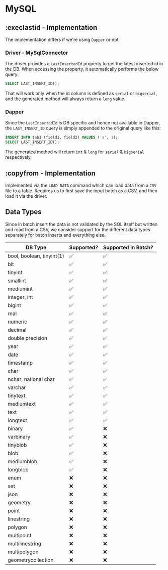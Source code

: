 # MySQL

## :execlastid - Implementation
The implementation differs if we're using `Dapper` or not.

### Driver - MySqlConnector
The driver provides a `LastInsertedId` property to get the latest inserted id in the DB. 
When accessing the property, it automatically performs the below query: 

```sql
SELECT LAST_INSERT_ID();
```

That will work only when the id column is defined as `serial` or `bigserial`, and the generated method will always return
a `long` value.

### Dapper
Since the `LastInsertedId` is DB specific and hence not available in Dapper, the `LAST_INSERT_ID` query is simply 
appended to the original query like this:

```sql
INSERT INTO tab1 (field1, field2) VALUES ('a', 1); 
SELECT LAST_INSERT_ID();
```

The generated method will return `int` & `long` for `serial` & `bigserial` respectively.

## :copyfrom - Implementation
Implemented via the `LOAD DATA` command which can load data from a `CSV` file to a table.
Requires us to first save the input batch as a CSV, and then load it via the driver.

## Data Types
Since in batch insert the data is not validated by the SQL itself but written and read from a CSV,
we consider support for the different data types separately for batch inserts and everything else.

| DB Type                   | Supported? | Supported in Batch? |
|---------------------------|------------|---------------------|
| bool, boolean, tinyint(1) | ✅         | ✅                  |
| bit                       | ✅         | ✅                  |
| tinyint                   | ✅         | ✅                  |
| smallint                  | ✅         | ✅                  |
| mediumint                 | ✅         | ✅                  |
| integer, int              | ✅         | ✅                  |
| bigint                    | ✅         | ✅                  |
| real                      | ✅         | ✅                  |
| numeric                   | ✅         | ✅                  |
| decimal                   | ✅         | ✅                  |
| double precision          | ✅         | ✅                  |
| year                      | ✅         | ✅                  |
| date                      | ✅         | ✅                  |
| timestamp                 | ✅         | ✅                  |
| char                      | ✅         | ✅                  |
| nchar, national char      | ✅         | ✅                  |
| varchar                   | ✅         | ✅                  |
| tinytext                  | ✅         | ✅                  |
| mediumtext                | ✅         | ✅                  |
| text                      | ✅         | ✅                  |
| longtext                  | ✅         | ✅                  |
| binary                    | ✅         | ❌                  |
| varbinary                 | ✅         | ❌                  |
| tinyblob                  | ✅         | ❌                  |
| blob                      | ✅         | ❌                  |
| mediumblob                | ✅         | ❌                  |
| longblob                  | ✅         | ❌                  |
| enum                      | ❌         | ❌                  |
| set                       | ❌         | ❌                  |
| json                      | ❌         | ❌                  |
| geometry                  | ❌         | ❌                  |
| point                     | ❌         | ❌                  |
| linestring                | ❌         | ❌                  |
| polygon                   | ❌         | ❌                  |
| multipoint                | ❌         | ❌                  |
| multilinestring           | ❌         | ❌                  |
| multipolygon              | ❌         | ❌                  |
| geometrycollection        | ❌         | ❌                  |
